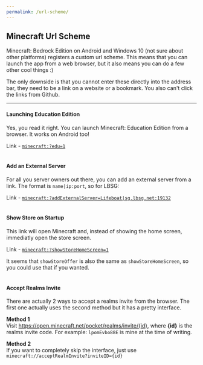 ```yaml
---
permalink: /url-scheme/
---
```

## Minecraft Url Scheme
Minecraft: Bedrock Edition on Android and Windows 10 (not sure about other platforms) registers a custom url scheme. This means that you can launch the
app from a web browser, but it also means you can do a few other cool things :)

The only downside is that you cannot enter these directly into the address bar, they need to be a link on a website or a bookmark. You also can't click the links from Github.  

---

#### Launching Education Edition
Yes, you read it right. You can launch Minecraft: Education Edition from a browser. It works on Android too!

Link - [`minecraft:?edu=1`](minecraft:?edu=1)  
<br>

#### Add an External Server
For all you server owners out there, you can add an external server from a link. The format is `name|ip:port`, so for LBSG:

Link - [`minecraft:?addExternalServer=Lifeboat|sg.lbsg.net:19132`](minecraft:?addExternalServer=Lifeboat|sg.lbsg.net:19132)  
<br>

#### Show Store on Startup
This link will open Minecraft and, instead of showing the home screen, immediatly open the store screen.

Link - [`minecraft:?showStoreHomeScreen=1`](minecraft:?showStoreHomeScreen=1)   

It seems that `showStoreOffer` is also the same as `showStoreHomeScreen`, so you could use that if you wanted.  
<br>

#### Accept Realms Invite
There are actually 2 ways to accept a realms invite from the browser. The first one actually uses the second method but it has a pretty interface.

**Method 1**  
Visit https://open.minecraft.net/pocket/realms/invite/{id}, where **{id}** is the realms invite code. For example: `lpomEvbo88E` is mine at the time of writing.  

**Method 2**  
If you want to completely skip the interface, just use `minecraft://acceptRealmInvite?inviteID={id}`
